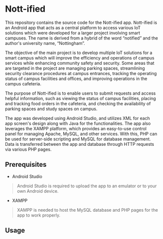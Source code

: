 # Nott-ified
This repository contains the source code for the Nott-ified app. Nott-ified is an Android app that acts as a central platform to access various IoT solutions which were developed for a larger project involving smart campuses. The name is derived from a hybrid of the word “notified” and the author's university name, “Nottingham”.

The objective of the main project is to develop multiple IoT solutions for a smart campus which will improve the efficiency and operations of campus services while enhancing community safety and security. Some areas that are targeted in the project are managing parking spaces, streamlining security clearance procedures at campus entrances, tracking the operating status of campus facilities and offices, and improving operations in the campus cafeteria.

The purpose of Nott-ified is to enable users to submit requests and access helpful information, such as viewing the status of campus facilities, placing and tracking food orders in the cafeteria, and checking the availability of parking spaces and study spaces on campus.

The app was developed using Android Studio, and utilizes XML for each app screen's design along with Java for the functionalities. The app also leverages the XAMPP platform, which provides an easy-to-use control panel for managing Apache, MySQL, and other services. With this, PHP can be used for server-side scripting and MySQL for database management. Data is transferred between the app and database through HTTP requests via various PHP pages.

## Prerequisites
- Android Studio
> Android Studio is required to upload the app to an emulator or to your own Android device.
- XAMPP
> XAMPP is needed to host the MySQL database and PHP pages for the app to work properly.

## Usage
